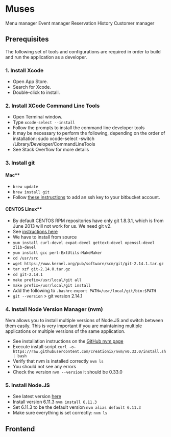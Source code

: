 # Muses

Menu manager
Event manager
Reservation History
Customer manager

## Prerequisites

The following set of tools and configurations are required in order to build and run the application as a developer.

### 1. Install Xcode

* Open App Store.
* Search for Xcode.
* Double-click to install.


### 2. Install XCode Command Line Tools

* Open Terminal window.
* Type `xcode-select --install`
* Follow the prompts to install the command line developer tools
* It may be necessary to perform the following, depending on the order of installation: sudo xcode-select -switch /Library/Developer/CommandLineTools
* See Stack Overflow for more details

### 3. Install git

#### Mac**
  * `brew update`
  * `brew install git`
  * Follow [these instructions](https://help.github.com/articles/adding-a-new-ssh-key-to-your-github-account/) to add an ssh key to your bitbucket account.

#### CENTOS Linux**
  * By default CENTOS RPM repositories have only git 1.8.3.1, which is from June 2013 will not work for us.  We need git v2.
  * See [instructions here](https://tecadmin.net/install-git-2-x-on-centos-rhel-and-fedora/#)
  * We have to install from source
  * `yum install curl-devel expat-devel gettext-devel openssl-devel zlib-devel`
  * `yum install gcc perl-ExtUtils-MakeMaker`
  * `cd /usr/src`
  * `wget https://www.kernel.org/pub/software/scm/git/git-2.14.1.tar.gz`
  * `tar xzf git-2.14.0.tar.gz`
  * `cd git-2.14.1`
  * `make prefix=/usr/local/git all`
  * `make prefix=/usr/local/git install`
  * Add the following to `.bashrc` `export PATH=/usr/local/git/bin:$PATH`
  * `git --version`   > git version 2.14.1

### 4. Install Node Version Manager (nvm)

Nvm allows you to install multiple versions of Node.JS and switch between them easily. This is very important if you are maintaining multiple applications or multiple versions of the same application.

  * See installation instructions on the [GitHub nvm page](https://github.com/creationix/nvm)
  * Execute install script `curl -o- https://raw.githubusercontent.com/creationix/nvm/v0.33.0/install.sh | bash`
  * Verify that nvm is installed correctly `nvm ls`
  * You should not see any errors
  * Check the version `nvm --version` it should be 0.33.0


### 5. Install Node.JS

  * See latest version [here](https://nodejs.org/en/download)
  * Install version 6.11.3 `nvm install 6.11.3`
  * Set 6.11.3 to be the default version `nvm alias default 6.11.3`
  * Make sure everything is set correctly: `nvm ls`


## Frontend


